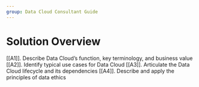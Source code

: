```yaml
---
group: Data Cloud Consultant Guide
---
```

# Solution Overview
[[A1]]. Describe Data Cloud’s function, key terminology, and business value
[[A2]]. Identify typical use cases for Data Cloud
[[A3]]. Articulate the Data Cloud lifecycle and its dependencies
[[A4]]. Describe and apply the principles of data ethics